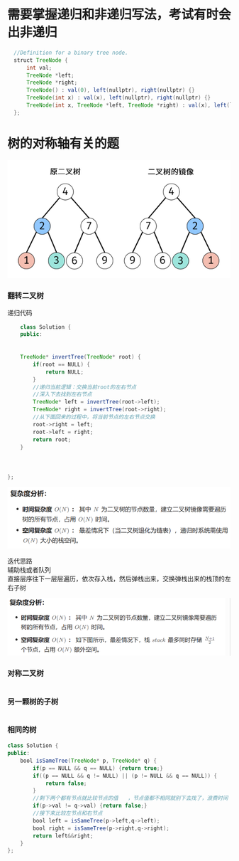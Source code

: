 # 需要掌握递归和非递归写法，考试有时会出非递归
```java
  //Definition for a binary tree node.
  struct TreeNode {
      int val;
      TreeNode *left;
      TreeNode *right;
      TreeNode() : val(0), left(nullptr), right(nullptr) {}
      TreeNode(int x) : val(x), left(nullptr), right(nullptr) {}
      TreeNode(int x, TreeNode *left, TreeNode *right) : val(x), left(left), right(right) {}
  };
```


# 树的对称轴有关的题  
![img.png](img.png)
### 翻转二叉树

递归代码  
```java
    class Solution {
    public:
    
    
    TreeNode* invertTree(TreeNode* root) {
        if(root == NULL) {
            return NULL;
        }
        //递归当前逻辑：交换当前root的左右节点 
        //深入下去找到左右节点
        TreeNode* left = invertTree(root->left);
        TreeNode* right = invertTree(root->right);
        //从下面回来的过程中，将当前节点的左右节点交换
        root->right = left;
        root->left = right;
        return root;
    }
    
    
    
};
```
![img_2.png](img_2.png)

迭代思路  
辅助栈或者队列   
直接层序往下一层层遍历，依次存入栈，然后弹栈出来，交换弹栈出来的栈顶的左右子树

![img_1.png](img_1.png)

### 对称二叉树
```java

```

### 另一颗树的子树
```java

```

### 相同的树 
```java
class Solution {
public:
    bool isSameTree(TreeNode* p, TreeNode* q) {
        if(p == NULL && q == NULL) {return true;}
        if((p == NULL && q != NULL) || (p != NULL && q == NULL)) {
            return false;       
        }
        //剩下两个都有节点就比较节点的值   ，节点值都不相同就别下去找了，浪费时间
        if(p->val != q->val) {return false;}
        //接下来比较左节点和右节点 
        bool left = isSameTree(p->left,q->left);
        bool right = isSameTree(p->right,q->right);
        return left&&right;
    }
};
```

